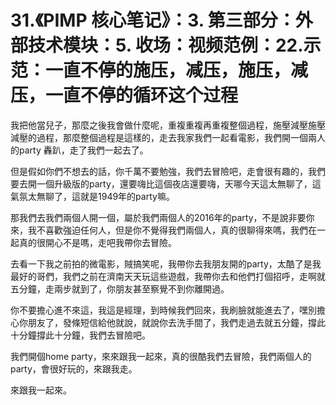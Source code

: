 # 31.《PIMP 核心笔记》：3. 第三部分：外部技术模块：5. 收场：视频范例：22.示范：一直不停的施压，减压，施压，减压，一直不停的循环这个过程

我把他當兒子，那麼之後我會做什麼呢，重複重複再重複整個過程，施壓減壓施壓減壓的過程，那麼整個過程是這樣的，走去我家我們一起看電影，我們開一個兩人的party 轟趴，走了我們一起去了。

但是假如你們不想去的話，你千萬不要勉強，我們去冒險吧，走會很有趣的，我們要去開一個升級版的party，還要嗨比這個夜店還要嗨，天哪今天這太無聊了，這氣氛太無聊了，這就是1949年的party嘛。

那我們去我們兩個人開一個，屬於我們兩個人的2016年的party，不是說非要你來，我不喜歡強迫任何人，但是你不覺得我們兩個人，真的很聊得來嗎，我們在一起真的很開心不是嗎，走吧我帶你去冒險。

去看一下我之前拍的微電影，賊搞笑呢，我帶你去我朋友開的party，太酷了是我最好的哥們，我們之前在濟南天天玩這些遊戲，我帶你去和他們打個招呼，走啊就五分鐘，走兩步就到了，你朋友甚至察覺不到你離開過。

你不要擔心進不來這，我這是經理，到時候我們回來，我刷臉就能進去了，嘿別擔心你朋友了，發條短信給他就說，就說你去洗手間了，我們走過去就五分鐘，撐此十分鐘撐此十分鐘，我們去冒險吧。

我們開個home party，來來跟我一起來，真的很酷我們去冒險，我們兩個人的party，會很好玩的，來跟我走。

來跟我一起來。
